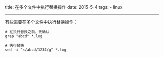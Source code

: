 title: 在多个文件中执行替换操作
date: 2015-5-4
tags: 
    - linux

--- 

有些需要在多个文件中执行替换操作：

```shell
# 在执行替换之前，先确认
grep "abcd" *.log

# 执行替换
sed -i "s/abcd/1234/g" *.log
```


